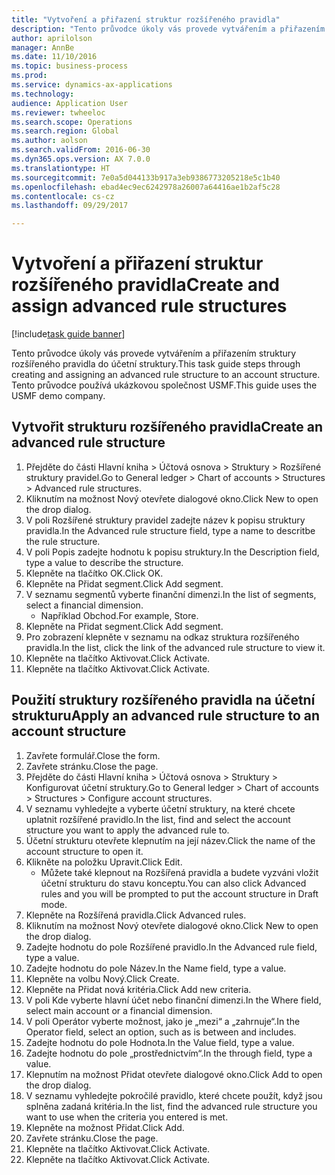 ```yaml
--- 
title: "Vytvoření a přiřazení struktur rozšířeného pravidla"
description: "Tento průvodce úkoly vás provede vytvářením a přiřazením struktury rozšířeného pravidla do účetní struktury."
author: aprilolson
manager: AnnBe
ms.date: 11/10/2016
ms.topic: business-process
ms.prod: 
ms.service: dynamics-ax-applications
ms.technology: 
audience: Application User
ms.reviewer: twheeloc
ms.search.scope: Operations
ms.search.region: Global
ms.author: aolson
ms.search.validFrom: 2016-06-30
ms.dyn365.ops.version: AX 7.0.0
ms.translationtype: HT
ms.sourcegitcommit: 7e0a5d044133b917a3eb9386773205218e5c1b40
ms.openlocfilehash: ebad4ec9ec6242978a26007a64416ae1b2af5c28
ms.contentlocale: cs-cz
ms.lasthandoff: 09/29/2017

---
```

# <a name="create-and-assign-advanced-rule-structures"></a><span data-ttu-id="6725a-103">Vytvoření a přiřazení struktur rozšířeného pravidla</span><span class="sxs-lookup"><span data-stu-id="6725a-103">Create and assign advanced rule structures</span></span>

[!include[task guide banner](../../includes/task-guide-banner.md)]

<span data-ttu-id="6725a-104">Tento průvodce úkoly vás provede vytvářením a přiřazením struktury rozšířeného pravidla do účetní struktury.</span><span class="sxs-lookup"><span data-stu-id="6725a-104">This task guide steps through creating and assigning an advanced rule structure to an account structure.</span></span> <span data-ttu-id="6725a-105">Tento průvodce používá ukázkovou společnost USMF.</span><span class="sxs-lookup"><span data-stu-id="6725a-105">This guide uses the USMF demo company.</span></span>


## <a name="create-an-advanced-rule-structure"></a><span data-ttu-id="6725a-106">Vytvořit strukturu rozšířeného pravidla</span><span class="sxs-lookup"><span data-stu-id="6725a-106">Create an advanced rule structure</span></span>
1. <span data-ttu-id="6725a-107">Přejděte do části Hlavní kniha > Účtová osnova > Struktury > Rozšířené struktury pravidel.</span><span class="sxs-lookup"><span data-stu-id="6725a-107">Go to General ledger > Chart of accounts > Structures > Advanced rule structures.</span></span>
2. <span data-ttu-id="6725a-108">Kliknutím na možnost Nový otevřete dialogové okno.</span><span class="sxs-lookup"><span data-stu-id="6725a-108">Click New to open the drop dialog.</span></span>
3. <span data-ttu-id="6725a-109">V poli Rozšířené struktury pravidel zadejte název k popisu struktury pravidla.</span><span class="sxs-lookup"><span data-stu-id="6725a-109">In the Advanced rule structure field, type a name to descritbe the rule structure.</span></span>
4. <span data-ttu-id="6725a-110">V poli Popis zadejte hodnotu k popisu struktury.</span><span class="sxs-lookup"><span data-stu-id="6725a-110">In the Description field, type a value to describe the structure.</span></span>
5. <span data-ttu-id="6725a-111">Klepněte na tlačítko OK.</span><span class="sxs-lookup"><span data-stu-id="6725a-111">Click OK.</span></span>
6. <span data-ttu-id="6725a-112">Klepněte na Přidat segment.</span><span class="sxs-lookup"><span data-stu-id="6725a-112">Click Add segment.</span></span>
7. <span data-ttu-id="6725a-113">V seznamu segmentů vyberte finanční dimenzi.</span><span class="sxs-lookup"><span data-stu-id="6725a-113">In the list of segments, select a financial dimension.</span></span>
    * <span data-ttu-id="6725a-114">Například Obchod.</span><span class="sxs-lookup"><span data-stu-id="6725a-114">For example, Store.</span></span>  
8. <span data-ttu-id="6725a-115">Klepněte na Přidat segment.</span><span class="sxs-lookup"><span data-stu-id="6725a-115">Click Add segment.</span></span>
9. <span data-ttu-id="6725a-116">Pro zobrazení klepněte v seznamu na odkaz struktura rozšířeného pravidla.</span><span class="sxs-lookup"><span data-stu-id="6725a-116">In the list, click the link of the advanced rule structure to view it.</span></span>
10. <span data-ttu-id="6725a-117">Klepněte na tlačítko Aktivovat.</span><span class="sxs-lookup"><span data-stu-id="6725a-117">Click Activate.</span></span>
11. <span data-ttu-id="6725a-118">Klepněte na tlačítko Aktivovat.</span><span class="sxs-lookup"><span data-stu-id="6725a-118">Click Activate.</span></span>

## <a name="apply-an-advanced-rule-structure-to-an-account-structure"></a><span data-ttu-id="6725a-119">Použití struktury rozšířeného pravidla na účetní strukturu</span><span class="sxs-lookup"><span data-stu-id="6725a-119">Apply an advanced rule structure to an account structure</span></span>
1. <span data-ttu-id="6725a-120">Zavřete formulář.</span><span class="sxs-lookup"><span data-stu-id="6725a-120">Close the form.</span></span>
2. <span data-ttu-id="6725a-121">Zavřete stránku.</span><span class="sxs-lookup"><span data-stu-id="6725a-121">Close the page.</span></span>
3. <span data-ttu-id="6725a-122">Přejděte do části Hlavní kniha > Účtová osnova > Struktury > Konfigurovat účetní struktury.</span><span class="sxs-lookup"><span data-stu-id="6725a-122">Go to General ledger > Chart of accounts > Structures > Configure account structures.</span></span>
4. <span data-ttu-id="6725a-123">V seznamu vyhledejte a vyberte účetní struktury, na které chcete uplatnit rozšířené pravidlo.</span><span class="sxs-lookup"><span data-stu-id="6725a-123">In the list, find and select the account structure you want to apply the advanced rule to.</span></span>
5. <span data-ttu-id="6725a-124">Účetní strukturu otevřete klepnutím na její název.</span><span class="sxs-lookup"><span data-stu-id="6725a-124">Click the name of the account structure to open it.</span></span>
6. <span data-ttu-id="6725a-125">Klikněte na položku Upravit.</span><span class="sxs-lookup"><span data-stu-id="6725a-125">Click Edit.</span></span>
    * <span data-ttu-id="6725a-126">Můžete také klepnout na Rozšířená pravidla a budete vyzváni vložit účetní strukturu do stavu konceptu.</span><span class="sxs-lookup"><span data-stu-id="6725a-126">You can also click Advanced rules and you will be prompted to put the account structure in Draft mode.</span></span>  
7. <span data-ttu-id="6725a-127">Klepněte na Rozšířená pravidla.</span><span class="sxs-lookup"><span data-stu-id="6725a-127">Click Advanced rules.</span></span>
8. <span data-ttu-id="6725a-128">Kliknutím na možnost Nový otevřete dialogové okno.</span><span class="sxs-lookup"><span data-stu-id="6725a-128">Click New to open the drop dialog.</span></span>
9. <span data-ttu-id="6725a-129">Zadejte hodnotu do pole Rozšířené pravidlo.</span><span class="sxs-lookup"><span data-stu-id="6725a-129">In the Advanced rule field, type a value.</span></span>
10. <span data-ttu-id="6725a-130">Zadejte hodnotu do pole Název.</span><span class="sxs-lookup"><span data-stu-id="6725a-130">In the Name field, type a value.</span></span>
11. <span data-ttu-id="6725a-131">Klepněte na volbu Nový.</span><span class="sxs-lookup"><span data-stu-id="6725a-131">Click Create.</span></span>
12. <span data-ttu-id="6725a-132">Klepněte na Přidat nová kritéria.</span><span class="sxs-lookup"><span data-stu-id="6725a-132">Click Add new criteria.</span></span>
13. <span data-ttu-id="6725a-133">V poli Kde vyberte hlavní účet nebo finanční dimenzi.</span><span class="sxs-lookup"><span data-stu-id="6725a-133">In the Where field, select main account or a financial dimension.</span></span>
14. <span data-ttu-id="6725a-134">V poli Operátor vyberte možnost, jako je „mezi“ a „zahrnuje“.</span><span class="sxs-lookup"><span data-stu-id="6725a-134">In the Operator field, select an option, such as is between and includes.</span></span>
15. <span data-ttu-id="6725a-135">Zadejte hodnotu do pole Hodnota.</span><span class="sxs-lookup"><span data-stu-id="6725a-135">In the Value field, type a value.</span></span>
16. <span data-ttu-id="6725a-136">Zadejte hodnotu do pole „prostřednictvím“.</span><span class="sxs-lookup"><span data-stu-id="6725a-136">In the through field, type a value.</span></span>
17. <span data-ttu-id="6725a-137">Klepnutím na možnost Přidat otevřete dialogové okno.</span><span class="sxs-lookup"><span data-stu-id="6725a-137">Click Add to open the drop dialog.</span></span>
18. <span data-ttu-id="6725a-138">V seznamu vyhledejte pokročilé pravidlo, které chcete použít, když jsou splněna zadaná kritéria.</span><span class="sxs-lookup"><span data-stu-id="6725a-138">In the list, find the advanced rule structure you want to use when the criteria you entered is met.</span></span>
19. <span data-ttu-id="6725a-139">Klepněte na možnost Přidat.</span><span class="sxs-lookup"><span data-stu-id="6725a-139">Click Add.</span></span>
20. <span data-ttu-id="6725a-140">Zavřete stránku.</span><span class="sxs-lookup"><span data-stu-id="6725a-140">Close the page.</span></span>
21. <span data-ttu-id="6725a-141">Klepněte na tlačítko Aktivovat.</span><span class="sxs-lookup"><span data-stu-id="6725a-141">Click Activate.</span></span>
22. <span data-ttu-id="6725a-142">Klepněte na tlačítko Aktivovat.</span><span class="sxs-lookup"><span data-stu-id="6725a-142">Click Activate.</span></span>


